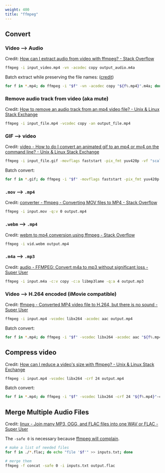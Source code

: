 ```yaml
---
weight: 400
title: "ffmpeg"
---
```


## Convert

### Video --> Audio

Credit: [How can I extract audio from video with ffmpeg? - Stack Overflow](https://stackoverflow.com/a/27413824)

```sh
ffmpeg -i input_video.mp4 -vn -acodec copy output_audio.m4a
```

Batch extract while preserving the file names: \([credit](https://stackoverflow.com/a/49092133)\)

```sh
for f in *.mp4; do ffmpeg -i "$f" -vn -acodec copy "${f%.mp4}".m4a; done
```

### Remove audio track from video \(aka mute\)

Credit: [How to remove an audio track from an mp4 video file? - Unix & Linux Stack Exchange](https://unix.stackexchange.com/a/33864)

```sh
ffmpeg -i input_file.mp4 -vcodec copy -an output_file.mp4
```

### GIF --> video

Credit: [video - How to do I convert an animated gif to an mp4 or mv4 on the command line? - Unix & Linux Stack Exchange](https://unix.stackexchange.com/a/294892) 

```sh
ffmpeg -i input_file.gif -movflags faststart -pix_fmt yuv420p -vf "scale=trunc(iw/2)*2:trunc(ih/2)*2" output_file.mp4
```

Batch convert:

```sh
for f in *.gif; do ffmpeg -i "$f" -movflags faststart -pix_fmt yuv420p -vf "scale=trunc(iw/2)*2:trunc(ih/2)*2" "${f%.gif}".mp4; done
```

### `.mov` --> `.mp4`

Credit: [converter - ffmpeg - Converting MOV files to MP4 - Stack Overflow](https://stackoverflow.com/a/12026739)

```sh
ffmpeg -i input.mov -q:v 0 output.mp4
```

### `.webm` --> `.mp4`

Credit: [webm to mp4 conversion using ffmpeg - Stack Overflow](https://stackoverflow.com/a/65996556)

```sh
ffmpeg -i vid.webm output.mp4
```

### `.m4a` --> `.mp3`

Credit: [audio - FFMPEG: Convert m4a to mp3 without significant loss - Super User](https://superuser.com/questions/704493/ffmpeg-convert-m4a-to-mp3-without-significant-loss)

```sh
ffmpeg -i input.m4a -c:v copy -c:a libmp3lame -q:a 4 output.mp3
```

### Video --> H.264 encoded \(iMovie compatible\)

Credit: [ffmpeg - Converted MP4 video file to H.264, but there is no sound - Super User](https://superuser.com/a/1325307)

```sh
ffmpeg -i input.mp4 -vcodec libx264 -acodec aac output.mp4
```

Batch convert:

```sh
for f in *.mp4; do ffmpeg -i "$f" -vcodec libx264 -acodec aac "${f%.mp4}"-encoded.mp4; done
```

## Compress video

Credit: [How can I reduce a video's size with ffmpeg? - Unix & Linux Stack Exchange](https://unix.stackexchange.com/a/38380)

```sh
ffmpeg -i input.mp4 -vcodec libx264 -crf 24 output.mp4
```

Batch convert: 

```sh
for f in *.mp4; do ffmpeg -i "$f" -vcodec libx264 -crf 24 "${f%.mp4}"-compressed.mp4; done
```

## Merge Multiple Audio Files

Credit: [linux - Join many MP3, OGG, and FLAC files into one WAV or FLAC - Super User 
](https://superuser.com/a/584122)

The `-safe 0` is necessary because [ffmpeg will complain](https://stackoverflow.com/a/38999363).

```sh
# make a list of needed files
for f in ./*.flac; do echo "file '$f'" >> inputs.txt; done

# merge them
ffmpeg -f concat -safe 0 -i inputs.txt output.flac
```
